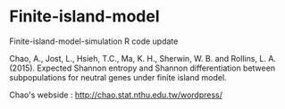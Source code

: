 # Finite-island-model

Finite-island-model-simulation R code update 

Chao, A., Jost, L., Hsieh, T.C., Ma, K. H., Sherwin, W. B. and Rollins, L. A. (2015). Expected Shannon entropy and Shannon differentiation between subpopulations for neutral genes under finite island model.


Chao's webside : http://chao.stat.nthu.edu.tw/wordpress/
